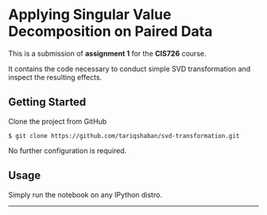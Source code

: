 Applying Singular Value Decomposition on Paired Data
==============================
This is a submission of **assignment 1** for the **CIS726** course.

It contains the code necessary to conduct simple SVD transformation and inspect the resulting effects.

Getting Started
------------
Clone the project from GitHub

`$ git clone https://github.com/tariqshaban/svd-transformation.git`

No further configuration is required.

Usage
------------
Simply run the notebook on any IPython distro.

--------